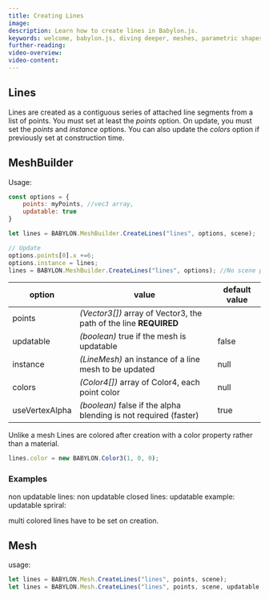 ```yaml
---
title: Creating Lines
image: 
description: Learn how to create lines in Babylon.js.
keywords: welcome, babylon.js, diving deeper, meshes, parametric shapes, lines
further-reading:
video-overview:
video-content:
---
```


## Lines
Lines are created as a contiguous series of attached line segments from a list of points. You must set at least the _points_ option. On update, you must set the _points_ and _instance_ options. You can also update the _colors_ option if previously set at construction time.

## MeshBuilder
Usage:
```javascript
const options = {
    points: myPoints, //vec3 array,
    updatable: true
}

let lines = BABYLON.MeshBuilder.CreateLines("lines", options, scene);  //scene is optional and defaults to the current scene

// Update
options.points[0].x +=6; 
options.instance = lines;
lines = BABYLON.MeshBuilder.CreateLines("lines", options); //No scene parameter when using instance
```

option|value|default value
--------|-----|-------------
points|_(Vector3[])_  array of Vector3, the path of the line **REQUIRED**
updatable|_(boolean)_ true if the mesh is updatable|false
instance|_(LineMesh)_ an instance of a line mesh to be updated|null
colors|_(Color4[])_ array of Color4, each point color|null
useVertexAlpha|_(boolean)_ false if the alpha blending is not required (faster)|true

Unlike a mesh Lines are colored after creation with a color property rather than a material.
```javascript
lines.color = new BABYLON.Color3(1, 0, 0);
```

### Examples
non updatable lines: <Playground id="#MZ7QRG#6" title="Create Non Updatable Lines" description="Simple example of creating non updatable lines."/>
non updatable closed lines: <Playground id="#MZ7QRG#8" title="Create Non Updatable Closed Lines" description="Simple example of creating non updatable closed lines."/> 
updatable example: <Playground id="#MZ7QRG#9" title="Create Updatable Closed Lines" description="Simple example of creating updatable closed lines."/> 
updatable spriral: <Playground id="#MZ7QRG#10" title="Create Updatable Spiral Lines" description="Simple example of creating updatable spiral lines."/>

multi colored lines have to be set on creation. <Playground id="#MZ7QRG#11" title="Create Multi Colored Lines" description="Simple example of creating multi colored lines."/>

## Mesh
usage:
```javascript
let lines = BABYLON.Mesh.CreateLines("lines", points, scene);
let lines = BABYLON.Mesh.CreateLines("lines", points, scene, updatable, instance);
```  